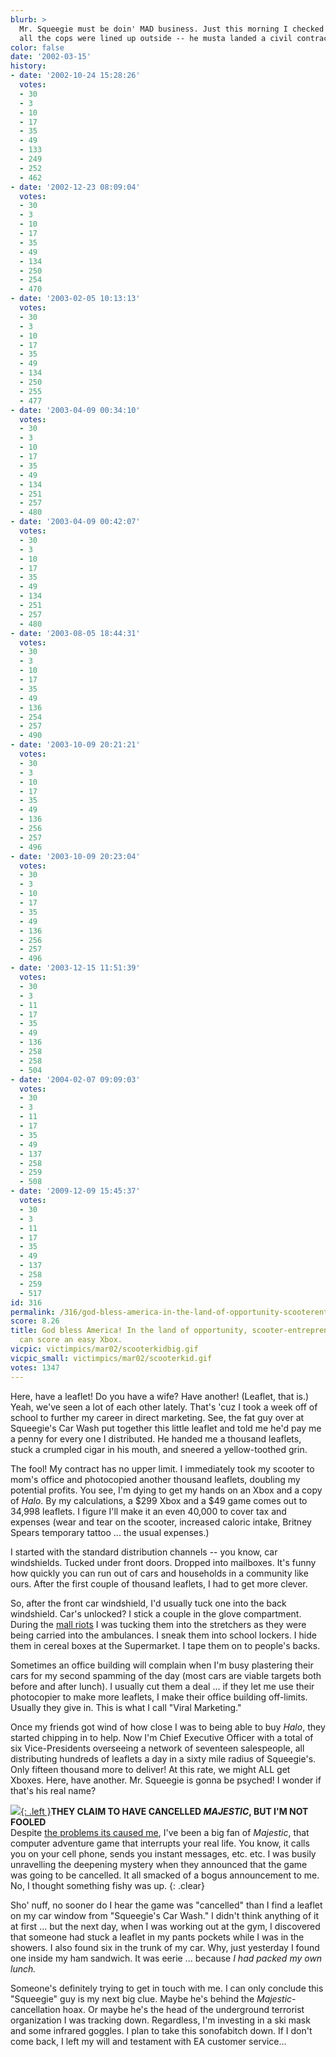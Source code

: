 ```yaml
---
blurb: >
  Mr. Squeegie must be doin' MAD business. Just this morning I checked it out and
  all the cops were lined up outside -- he musta landed a civil contract 'cuz of me!
color: false
date: '2002-03-15'
history:
- date: '2002-10-24 15:28:26'
  votes:
  - 30
  - 3
  - 10
  - 17
  - 35
  - 49
  - 133
  - 249
  - 252
  - 462
- date: '2002-12-23 08:09:04'
  votes:
  - 30
  - 3
  - 10
  - 17
  - 35
  - 49
  - 134
  - 250
  - 254
  - 470
- date: '2003-02-05 10:13:13'
  votes:
  - 30
  - 3
  - 10
  - 17
  - 35
  - 49
  - 134
  - 250
  - 255
  - 477
- date: '2003-04-09 00:34:10'
  votes:
  - 30
  - 3
  - 10
  - 17
  - 35
  - 49
  - 134
  - 251
  - 257
  - 480
- date: '2003-04-09 00:42:07'
  votes:
  - 30
  - 3
  - 10
  - 17
  - 35
  - 49
  - 134
  - 251
  - 257
  - 480
- date: '2003-08-05 18:44:31'
  votes:
  - 30
  - 3
  - 10
  - 17
  - 35
  - 49
  - 136
  - 254
  - 257
  - 490
- date: '2003-10-09 20:21:21'
  votes:
  - 30
  - 3
  - 10
  - 17
  - 35
  - 49
  - 136
  - 256
  - 257
  - 496
- date: '2003-10-09 20:23:04'
  votes:
  - 30
  - 3
  - 10
  - 17
  - 35
  - 49
  - 136
  - 256
  - 257
  - 496
- date: '2003-12-15 11:51:39'
  votes:
  - 30
  - 3
  - 11
  - 17
  - 35
  - 49
  - 136
  - 258
  - 258
  - 504
- date: '2004-02-07 09:09:03'
  votes:
  - 30
  - 3
  - 11
  - 17
  - 35
  - 49
  - 137
  - 258
  - 259
  - 508
- date: '2009-12-09 15:45:37'
  votes:
  - 30
  - 3
  - 11
  - 17
  - 35
  - 49
  - 137
  - 258
  - 259
  - 517
id: 316
permalink: /316/god-bless-america-in-the-land-of-opportunity-scooterentrepreneurs-like-myself-can-score-an-easy-xbox/
score: 8.26
title: God bless America! In the land of opportunity, scooter-entrepreneurs like myself
  can score an easy Xbox.
vicpic: victimpics/mar02/scooterkidbig.gif
vicpic_small: victimpics/mar02/scooterkid.gif
votes: 1347
---
```


Here, have a leaflet! Do you have a wife? Have another! (Leaflet, that
is.) Yeah, we've seen a lot of each other lately. That's 'cuz I took a
week off of school to further my career in direct marketing. See, the
fat guy over at Squeegie's Car Wash put together this little leaflet and
told me he'd pay me a penny for every one I distributed. He handed me a
thousand leaflets, stuck a crumpled cigar in his mouth, and sneered a
yellow-toothed grin.

The fool! My contract has no upper limit. I immediately took my scooter
to mom's office and photocopied another thousand leaflets, doubling my
potential profits. You see, I'm dying to get my hands on an Xbox and a
copy of *Halo*. By my calculations, a $299 Xbox and a $49 game comes out
to 34,998 leaflets. I figure I'll make it an even 40,000 to cover tax
and expenses (wear and tear on the scooter, increased caloric intake,
Britney Spears temporary tattoo ... the usual expenses.)

I started with the standard distribution channels -- you know, car
windshields. Tucked under front doors. Dropped into mailboxes. It's
funny how quickly you can run out of cars and households in a community
like ours. After the first couple of thousand leaflets, I had to get
more clever.

So, after the front car windshield, I'd usually tuck one into the back
windshield. Car's unlocked? I stick a couple in the glove compartment.
During the [mall riots](%ARTICLE[311]%) I was tucking them into the
stretchers as they were being carried into the ambulances. I sneak them
into school lockers. I hide them in cereal boxes at the Supermarket. I
tape them on to people's backs.

Sometimes an office building will complain when I'm busy plastering
their cars for my second spamming of the day (most cars are viable
targets both before and after lunch). I usually cut them a deal ... if
they let me use their photocopier to make more leaflets, I make their
office building off-limits. Usually they give in. This is what I call
"Viral Marketing."

Once my friends got wind of how close I was to being able to buy *Halo*,
they started chipping in to help. Now I'm Chief Executive Officer with a
total of six Vice-Presidents overseeing a network of seventeen
salespeople, all distributing hundreds of leaflets a day in a sixty mile
radius of Squeegie's. Only fifteen thousand more to deliver! At this
rate, we might ALL get Xboxes. Here, have another. Mr. Squeegie is gonna
be psyched! I wonder if that's his real name?

[![](img/victimpics/majestic.gif){: .left }](%ARTICLE[275]%)**THEY CLAIM TO
HAVE CANCELLED *MAJESTIC*, BUT I'M NOT FOOLED**  
 Despite [the problems its caused me](%ARTICLE[275]%), I've been a
big fan of *Majestic*, that computer adventure game that interrupts your
real life. You know, it calls you on your cell phone, sends you instant
messages, etc. etc. I was busily unravelling the deepening mystery when
they announced that the game was going to be cancelled. It all smacked
of a bogus announcement to me. No, I thought something fishy was up.
{: .clear}

Sho' nuff, no sooner do I hear the game was "cancelled" than I find a
leaflet on my car window from "Squeegie's Car Wash." I didn't think
anything of it at first ... but the next day, when I was working out at
the gym, I discovered that someone had stuck a leaflet in my pants
pockets while I was in the showers. I also found six in the trunk of my
car. Why, just yesterday I found one inside my ham sandwich. It was
eerie ... because *I had packed my own lunch.*

Someone's definitely trying to get in touch with me. I can only conclude
this "Squeegie" guy is my next big clue. Maybe he's behind the
*Majestic*-cancellation hoax. Or maybe he's the head of the underground
terrorist organization I was tracking down. Regardless, I'm investing in
a ski mask and some infrared goggles. I plan to take this sonofabitch
down. If I don't come back, I left my will and testament with EA
customer service...
